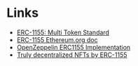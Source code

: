# Links

- [ERC-1155: Multi Token Standard](https://eips.ethereum.org/EIPS/eip-1155)
- [ERC-1155 Ethereum.org doc](https://ethereum.org/en/developers/docs/standards/tokens/erc-1155)
- [OpenZeppelin ERC1155 Implementation](https://github.com/OpenZeppelin/openzeppelin-contracts/blob/v5.0.2/contracts/token/ERC1155/ERC1155.sol)
- [Truly decentralized NFTs by ERC-1155](https://soenkeba.medium.com/truly-decentralized-nfts-by-erc-1155-b9be28db2aae)
